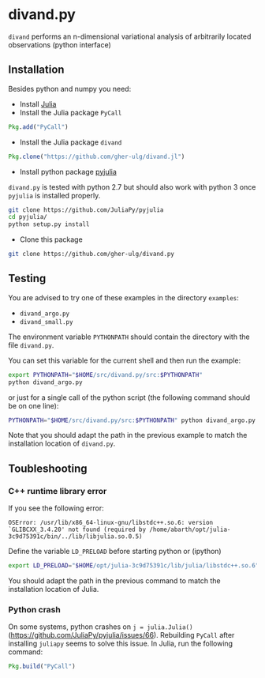 # divand.py
`divand` performs an n-dimensional variational analysis of arbitrarily located observations (python interface)


## Installation

Besides python and numpy you need:

* Install [Julia](http://julialang.org/downloads/)
* Install the Julia package `PyCall`

```julia
Pkg.add("PyCall")
```

* Install the Julia package `divand`

```julia
Pkg.clone("https://github.com/gher-ulg/divand.jl")
```

* Install python package [pyjulia](https://github.com/JuliaPy/pyjulia)

`divand.py` is tested with python 2.7 but should also work with python 3 once `pyjulia` is installed properly.

```bash
git clone https://github.com/JuliaPy/pyjulia
cd pyjulia/
python setup.py install
```

* Clone this package

```bash
git clone https://github.com/gher-ulg/divand.py
```

## Testing

You are advised to try one of these examples in the directory `examples`:

* `divand_argo.py`
* `divand_small.py`

The environment variable `PYTHONPATH` should contain the directory with the file `divand.py`.

You can set this variable for the current shell and then run the example:

```bash
export PYTHONPATH="$HOME/src/divand.py/src:$PYTHONPATH"
python divand_argo.py
```

or just for a single call of the python script (the following command should be on one line):

```bash
PYTHONPATH="$HOME/src/divand.py/src:$PYTHONPATH" python divand_argo.py
```

Note that you should adapt the path in the previous example to match the installation location of `divand.py`.


## Toubleshooting


### C++ runtime library error

If you see the following error:

```
OSError: /usr/lib/x86_64-linux-gnu/libstdc++.so.6: version `GLIBCXX_3.4.20' not found (required by /home/abarth/opt/julia-3c9d75391c/bin/../lib/libjulia.so.0.5)
```

Define the variable `LD_PRELOAD` before starting python or (ipython)

```bash
export LD_PRELOAD="$HOME/opt/julia-3c9d75391c/lib/julia/libstdc++.so.6"
```

You should adapt the path in the previous command to match the installation location of Julia.

### Python crash

On some systems, python crashes on `j = julia.Julia()` (https://github.com/JuliaPy/pyjulia/issues/66). Rebuilding `PyCall` after installing `juliapy` seems to solve this issue. In Julia, run the following command:

```julia
Pkg.build("PyCall")
```

<!--  LocalWords:  divand py variational PyCall pyjulia cd argo LD
 -->
<!--  LocalWords:  PYTHONPATH PRELOAD runtime
 -->
